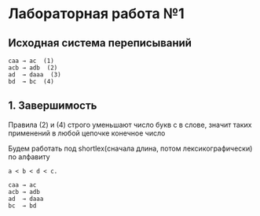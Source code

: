 # Лабораторная работа №1

## Исходная система переписываний

```text
caa → ac  (1)
acb → adb  (2)
ad  → daaa  (3)
bd  → bc  (4)
```

## 1. Завершимость

Правила (2) и (4) строго уменьшают число букв c в слове, значит таких применений в любой цепочке конечное число

Будем работать под shortlex(сначала длина, потом лексикографически) по алфавиту
```text
a < b < d < c.
```

```text
caa → ac
acb → adb  
ad  → daaa  
bc  → bd
```